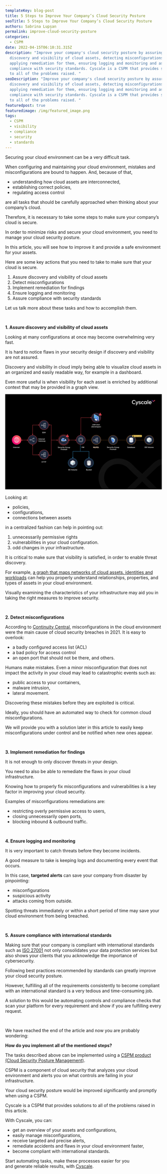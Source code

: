 ```yaml
---
templateKey: blog-post
title: 5 Steps to Improve Your Company’s Cloud Security Posture
seoTitle: 5 Steps to Improve Your Company’s Cloud Security Posture
authors: Sabrina Lupșan
permalink: improve-cloud-security-posture
categories:
  - CSPM
date: 2022-04-15T06:10:31.315Z
description: "Improve your company's cloud security posture by assuring
  discovery and visibility of cloud assets, detecting misconfigurations and
  applying remediation for them, ensuring logging and monitoring and assuring
  compliance with security standards. Cyscale is a CSPM that provides solutions
  to all of the problems raised. "
seoDescription: "Improve your company's cloud security posture by assuring
  discovery and visibility of cloud assets, detecting misconfigurations and
  applying remediation for them, ensuring logging and monitoring and assuring
  compliance with security standards. Cyscale is a CSPM that provides solutions
  to all of the problems raised. "
featuredpost: true
featuredimage: /img/featured_image.png
tags:
  - CSPM
  - visibility
  - compliance
  - security
  - standards
---
```

<!--StartFragment-->

Securing your cloud environment can be a very difficult task.  

When configuring and maintaining your cloud environment, mistakes and misconfigurations are bound to happen. And, because of that, 

* understanding how cloud assets are interconnected, 
* establishing correct policies, 
* regulating access control 

are all tasks that should be carefully approached when thinking about your company’s cloud. 

Therefore, it is necessary to take some steps to make sure your company’s cloud is secure. 

In order to minimize risks and secure your cloud environment, you need to manage your cloud security posture.  

In this article, you will see how to improve it and provide a safe environment for your assets. 

Here are some key actions that you need to take to make sure that your cloud is secure. 

1. Assure discovery and visibility of cloud assets 
2. Detect misconfigurations  
3. Implement remediation for findings 
4. Ensure logging and monitoring 
5. Assure compliance with security standards 

Let us talk more about these tasks and how to accomplish them. 

<br/>

**1. Assure discovery and visibility of cloud assets** 

Looking at many configurations at once may become overwhelming very fast. 

It is hard to notice flaws in your security design if discovery and visibility are not assured. 

Discovery and visibility in cloud imply being able to visualize cloud assets in an organized and easily readable way, for example in a dashboard.  

Even more useful is when visibility for each asset is enriched by additional context that may be provided in a graph view.

![A graph from the Cyscale application.](/img/graph_image.png#shadow "The Cyscale Security Knowledge Graph™")

Looking at: 

* policies, 
* configurations, 
* connections between assets 

in a centralized fashion can help in pointing out: 

1. unnecessarily permissive rights 
2. vulnerabilities in your cloud configuration.  
3. odd changes in your infrastructure. 

It is critical to make sure that visibility is satisfied, in order to enable threat discovery. 

For example, [a graph that maps networks of cloud assets. identities and workloads](https://cyscale.com/products/security-knowledge-graph/) can help you properly understand relationships, properties, and types of assets in your cloud environment. 

Visually examining the characteristics of your infrastructure may aid you in taking the right measures to improve security. 

<br/>

**2. Detect misconfigurations** 

According to [Continuity Central](https://www.continuitycentral.com/index.php/news/technology/7117-misconfiguration-was-the-number-one-cause-of-cloud-security-incidents-in-2021), misconfigurations in the cloud environment were the main cause of cloud security breaches in 2021. It is easy to overlook: 

* a badly configured access list (ACL) 
* a bad policy for access control 
* an open port that should not be there, and others. 

Humans make mistakes. Even a minor misconfiguration that does not impact the activity in your cloud may lead to catastrophic events such as: 

* public access to your containers, 
* malware intrusion, 
* lateral movement.  

Discovering these mistakes before they are exploited is critical.  

Ideally, you should have an automated way to check for common cloud misconfigurations. 

We will provide you with a solution later in this article to easily keep misconfigurations under control and be notified when new ones appear. 

<br/>

**3. Implement remediation for findings** 

It is not enough to only discover threats in your design. 

You need to also be able to remediate the flaws in your cloud infrastructure.  

Knowing how to properly fix misconfigurations and vulnerabilities is a key factor in improving your cloud security. 

Examples of misconfigurations remediations are: 

* restricting overly permissive access to users, 
* closing unnecessarily open ports, 
* blocking inbound & outbound traffic. 

<br/>

**4. Ensure logging and monitoring** 

It is very important to catch threats before they become incidents.  

A good measure to take is keeping logs and documenting every event that occurs. 

In this case, **targeted alerts** can save your company from disaster by pinpointing: 

* misconfigurations 
* suspicious activity 
* attacks coming from outside.  

Spotting threats immediately or within a short period of time may save your cloud environment from being breached. 

<br/>

**5. Assure compliance with international standards** 

Making sure that your company is compliant with international standards such as [ISO 27001](https://cyscale.com/blog/ISO-27001-certification-standard-policies-procedures/) not only consolidates your data protection services but also shows your clients that you acknowledge the importance of cybersecurity. 

Following best practices recommended by standards can greatly improve your cloud security posture. 

However, fulfilling all of the requirements consistently to become compliant with an international standard is a very tedious and time-consuming job. 

A solution to this would be automating controls and compliance checks that scan your platform for every requirement and show if you are fulfilling every request. 

<br/>

We have reached the end of the article and now you are probably wondering: 

**How do you implement all of the mentioned steps?** 

The tasks described above can be implemented using a [CSPM product (Cloud Security Posture Management)](https://cyscale.com/products/cloud-security-posture-management/).  

CSPM is a component of cloud security that analyzes your cloud environment and alerts you on what controls are failing in your infrastructure. 

Your cloud security posture would be improved significantly and promptly when using a CSPM.  

Cyscale is a CSPM that provides solutions to all of the problems raised in this article. 

With Cyscale, you can: 

* get an overview of your assets and configurations, 
* easily manage misconfigurations, 
* receive targeted and precise alerts, 
* remediate accidents and flaws in your cloud environment faster, 
* become compliant with international standards. 

Start automating tasks, make these processes easier for you and generate reliable results, with [Cyscale](https://cyscale.com/). 

<!--EndFragment-->
